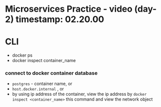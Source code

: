 # Microservices Practice - video (day-2) timestamp: 02.20.00

# CLI

- docker ps
- docker inspect container_name

### connect to docker container database

- `postgres` - container name, or
- `host.docker.internal` , or
- by using ip address of the container, view the ip address by `docker inspect <container_name>` this command and view the network object
